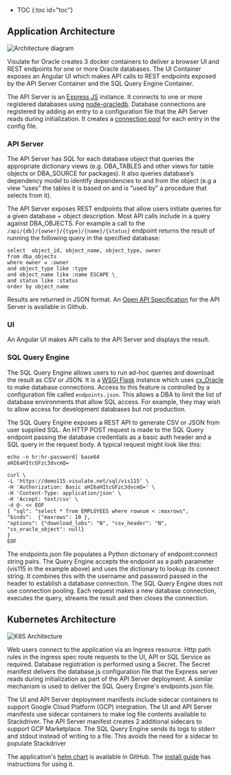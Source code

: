 * TOC
{:toc id="toc"}

## Application Architecture

![Architecture diagram](/images/database-connections.png)

Visulate for Oracle creates 3 docker containers to deliver a browser UI and REST endpoints for one or more Oracle databases. The UI Container exposes an Angular UI which makes API calls to REST endpoints exposed by the API Server Container and the SQL Query Engine Container.

The API Server is an [Express JS](https://expressjs.com/) instance.  It connects to one or more registered databases using [node-oracledb](https://oracle.github.io/node-oracledb/doc/api.html#intro). Database connections are registered by adding an entry to a configuration file that the API Server reads during initialization. It creates a [connection pool](https://oracle.github.io/node-oracledb/doc/api.html#connpooling) for each entry in the config file.

### API Server

The API Server has SQL for each database object that queries the appropriate dictionary views (e.g. DBA_TABLES and other views for table objects or DBA_SOURCE for packages). It also queries database’s dependency model to identify dependencies to and from the object (e.g a view “uses” the tables it is based on and is “used by” a procedure that selects from it).

The API Server exposes REST endpoints that allow users initiate queries for a given database + object description. Most API calls include in a query against DBA_OBJECTS.  For example a call to the `/api/{db}/{owner}/{type}/{name}/{status}` endpoint returns the result of running the following query in the specified database:
```
select  object_id, object_name, object_type, owner
from dba_objects
where owner = :owner
and object_type like :type
and object_name like :name ESCAPE \_
and status like :status
order by object_name
```
Results are returned in JSON format. An [Open API Specification](https://github.com/visulate/visulate-for-oracle/blob/master/api-server/openapi.yaml) for the API Server is available in Github.

### UI

An Angular UI makes API calls to the API Server and displays the result.

### SQL Query Engine

The SQL Query Engine allows users to run ad-hoc queries and download the result as CSV or JSON. It is a [WSGI Flask](https://flask.palletsprojects.com/) instance which uses [cx_Oracle](https://cx-oracle.readthedocs.io/en/latest/) to make database connections. Access to this feature is controlled by a configuration file called `endpoints.json`. This allows a DBA to limit the list of database environments that allow SQL access. For example, they may wish to allow access for development databases but not production.

The SQL Query Engine exposes a REST API to generate CSV or JSON from user supplied SQL. An HTTP POST request is made to the SQL Query endpoint passing the database credentials as a basic auth header and a SQL query in the request body. A typical request might look like this:

```
echo -n hr:hr-password| base64
aHI6aHItcGFzc3dvcmQ=

curl \
-L 'https://demo115.visulate.net/sql/vis115' \
-H 'Authorization: Basic aHI6aHItcGFzc3dvcmQ=' \
-H 'Content-Type: application/json' \
-H 'Accept: text/csv' \
-d @- << EOF
{ "sql": "select * from EMPLOYEES where rownum < :maxrows",
"binds":  {"maxrows": 10 },
"options": {"download_lobs": "N", "csv_header": "N", "cx_oracle_object": null}
}
EOF
```

The endpoints.json file populates a Python dictionary of endpoint:connect string pairs. The Query Engine accepts the endpoint as a path parameter (vis115 in the example above) and uses the dictionary to lookup its connect string. It combines this with the username and password passed in the header to establish a database connection. The SQL Query Engine does not use connection pooling. Each request makes a new database connection, executes the query, streams the result and then closes the connection.

## Kubernetes Architecture

![K8S Architecture](/images/k8s.png)

Web users connect to the application via an Ingress resource. Http path rules in the ingress spec route requests to the UI, API or SQL Service as required. Database registration is performed using a Secret.  The Secret manifest delivers the database.js configuration file that the Express server reads during initialization as part of the API Server deployment. A similar mechanism is used to deliver the SQL Query Engine's endpoints.json file.

The UI and API Server deployment manifests include sidecar containers to support Google Cloud Platform (GCP) integration. The UI and API Server manifests use sidecar containers to make log file contents available to Stackdriver. The API Server manifest creates 2 additional sidecars to support GCP Marketplace. The SQL Query Engine sends its logs to stderr and stdout instead of writing to a file. This avoids the need for a sidecar to populate Stackdriver

The application's [helm chart](https://github.com/visulate/visulate-for-oracle/tree/master/google-marketplace/chart/visulate-for-oracle) is available in GitHub. The [install guide](/pages/install-guide.html#command-line-instructions) has instructions for using it.
